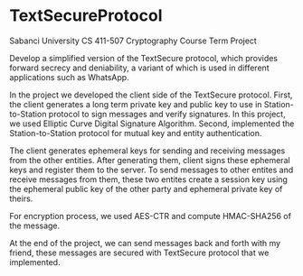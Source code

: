 # TextSecureProtocol
Sabanci University CS 411-507 Cryptography Course Term Project

Develop a simplified version of the TextSecure protocol, which provides forward secrecy and deniability, a variant of which is used in different applications such as WhatsApp.

In the project we developed the client side of the TextSecure protocol. 
First, the client generates a long term private key and public key to use in Station-to-Station protocol to sign messages and verify signatures. In this project, we used Elliptic Curve Digital Signature Algorithm. 
Second, implemented the Station-to-Station protocol for mutual key and entity authentication.

The client generates ephemeral keys for sending and receiving messages from the other entities. After generating them, client signs these ephemeral keys and register them to the server. To send messages to other entites and receive messages from them, these two entites create a session key using the ephemeral public key of the other party and ephemeral private key of theirs. 

For encryption process, we used AES-CTR and compute HMAC-SHA256 of the message.

At the end of the project, we can send messages back and forth with my friend, these messages are secured with TextSecure protocol that we implemented. 
